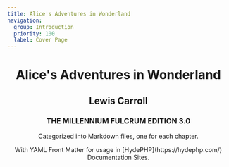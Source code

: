 ```yaml
---
title: Alice's Adventures in Wonderland
navigation:
  group: Introduction
  priority: 100
  label: Cover Page
---
```


<h1 align="center" class="mx-auto mb-0">Alice's Adventures in Wonderland</h1>
<h2 align="center" class="mx-auto mt-4">Lewis Carroll</h2>
<h3 align="center" class="mx-auto">THE MILLENNIUM FULCRUM EDITION 3.0</h3>

<p align="center" class="mx-auto lead mt-4 mb-0">
Categorized into Markdown files, one for each chapter.
</p>
<p align="center" class="mx-auto mt-2">
With YAML Front Matter for usage in [HydePHP](https://hydephp.com/) Documentation Sites.
</p>
